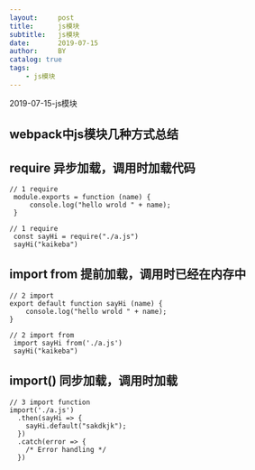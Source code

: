 ```yaml
---
layout:     post
title:      js模块
subtitle:   js模块
date:       2019-07-15
author:     BY
catalog: true
tags:
    - js模块
---
```


2019-07-15-js模块
## webpack中js模块几种方式总结

## require 异步加载，调用时加载代码 
```
// 1 require
 module.exports = function (name) {
     console.log("hello wrold " + name);  
 }

// 1 require
 const sayHi = require("./a.js")
 sayHi("kaikeba")
```
## import from 提前加载，调用时已经在内存中
```
// 2 import 
export default function sayHi (name) {
    console.log("hello wrold " + name);  
}

// 2 import from 
 import sayHi from('./a.js')
 sayHi("kaikeba")
```

## import() 同步加载，调用时加载
```
// 3 import function
import('./a.js')
  .then(sayHi => {
    sayHi.default("sakdkjk");
  })
  .catch(error => {
    /* Error handling */
  })

```
